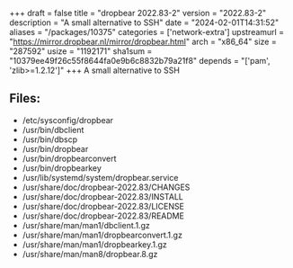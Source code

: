 +++
draft = false
title = "dropbear 2022.83-2"
version = "2022.83-2"
description = "A small alternative to SSH"
date = "2024-02-01T14:31:52"
aliases = "/packages/10375"
categories = ['network-extra']
upstreamurl = "https://mirror.dropbear.nl/mirror/dropbear.html"
arch = "x86_64"
size = "287592"
usize = "1192171"
sha1sum = "10379ee49f26c55f8644fa0e9b6c8832b79a21f8"
depends = "['pam', 'zlib>=1.2.12']"
+++
A small alternative to SSH

## Files: 
* /etc/sysconfig/dropbear
* /usr/bin/dbclient
* /usr/bin/dbscp
* /usr/bin/dropbear
* /usr/bin/dropbearconvert
* /usr/bin/dropbearkey
* /usr/lib/systemd/system/dropbear.service
* /usr/share/doc/dropbear-2022.83/CHANGES
* /usr/share/doc/dropbear-2022.83/INSTALL
* /usr/share/doc/dropbear-2022.83/LICENSE
* /usr/share/doc/dropbear-2022.83/README
* /usr/share/man/man1/dbclient.1.gz
* /usr/share/man/man1/dropbearconvert.1.gz
* /usr/share/man/man1/dropbearkey.1.gz
* /usr/share/man/man8/dropbear.8.gz
